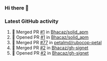 ### Hi there 👋


### Latest GitHub activity
<!--START_SECTION:activity-->
1. 🎉 Merged PR [#1](https://github.com/Bhacaz/solid_apm/pull/1) in [Bhacaz/solid_apm](https://github.com/Bhacaz/solid_apm)
2. 💪 Opened PR [#1](https://github.com/Bhacaz/solid_apm/pull/1) in [Bhacaz/solid_apm](https://github.com/Bhacaz/solid_apm)
3. 🎉 Merged PR [#77](https://github.com/petalmd/rubocop-petal/pull/77) in [petalmd/rubocop-petal](https://github.com/petalmd/rubocop-petal)
4. 🎉 Merged PR [#2](https://github.com/Bhacaz/gh-signet/pull/2) in [Bhacaz/gh-signet](https://github.com/Bhacaz/gh-signet)
5. 💪 Opened PR [#2](https://github.com/Bhacaz/gh-signet/pull/2) in [Bhacaz/gh-signet](https://github.com/Bhacaz/gh-signet)
<!--END_SECTION:activity-->

<!--
**Bhacaz/bhacaz** is a ✨ _special_ ✨ repository because its `README.md` (this file) appears on your GitHub profile.

Here are some ideas to get you started:

- 🔭 I’m currently working on ...
- 🌱 I’m currently learning ...
- 👯 I’m looking to collaborate on ...
- 🤔 I’m looking for help with ...
- 💬 Ask me about ...
- 📫 How to reach me: ...
- 😄 Pronouns: ...
- ⚡ Fun fact: ...
-->
